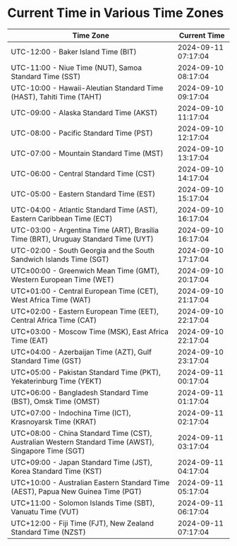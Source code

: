 # Current Time in Various Time Zones

| Time Zone | Current Time |
|-----------|--------------|
| UTC-12:00 - Baker Island Time (BIT) | 2024-09-11 07:17:04 |
| UTC-11:00 - Niue Time (NUT), Samoa Standard Time (SST) | 2024-09-10 08:17:04 |
| UTC-10:00 - Hawaii-Aleutian Standard Time (HAST), Tahiti Time (TAHT) | 2024-09-10 09:17:04 |
| UTC-09:00 - Alaska Standard Time (AKST) | 2024-09-10 11:17:04 |
| UTC-08:00 - Pacific Standard Time (PST) | 2024-09-10 12:17:04 |
| UTC-07:00 - Mountain Standard Time (MST) | 2024-09-10 13:17:04 |
| UTC-06:00 - Central Standard Time (CST) | 2024-09-10 14:17:04 |
| UTC-05:00 - Eastern Standard Time (EST) | 2024-09-10 15:17:04 |
| UTC-04:00 - Atlantic Standard Time (AST), Eastern Caribbean Time (ECT) | 2024-09-10 16:17:04 |
| UTC-03:00 - Argentina Time (ART), Brasília Time (BRT), Uruguay Standard Time (UYT) | 2024-09-10 16:17:04 |
| UTC-02:00 - South Georgia and the South Sandwich Islands Time (SGT) | 2024-09-10 17:17:04 |
| UTC±00:00 - Greenwich Mean Time (GMT), Western European Time (WET) | 2024-09-10 20:17:04 |
| UTC+01:00 - Central European Time (CET), West Africa Time (WAT) | 2024-09-10 21:17:04 |
| UTC+02:00 - Eastern European Time (EET), Central Africa Time (CAT) | 2024-09-10 22:17:04 |
| UTC+03:00 - Moscow Time (MSK), East Africa Time (EAT) | 2024-09-10 22:17:04 |
| UTC+04:00 - Azerbaijan Time (AZT), Gulf Standard Time (GST) | 2024-09-10 23:17:04 |
| UTC+05:00 - Pakistan Standard Time (PKT), Yekaterinburg Time (YEKT) | 2024-09-11 00:17:04 |
| UTC+06:00 - Bangladesh Standard Time (BST), Omsk Time (OMST) | 2024-09-11 01:17:04 |
| UTC+07:00 - Indochina Time (ICT), Krasnoyarsk Time (KRAT) | 2024-09-11 02:17:04 |
| UTC+08:00 - China Standard Time (CST), Australian Western Standard Time (AWST), Singapore Time (SGT) | 2024-09-11 03:17:04 |
| UTC+09:00 - Japan Standard Time (JST), Korea Standard Time (KST) | 2024-09-11 04:17:04 |
| UTC+10:00 - Australian Eastern Standard Time (AEST), Papua New Guinea Time (PGT) | 2024-09-11 05:17:04 |
| UTC+11:00 - Solomon Islands Time (SBT), Vanuatu Time (VUT) | 2024-09-11 06:17:04 |
| UTC+12:00 - Fiji Time (FJT), New Zealand Standard Time (NZST) | 2024-09-11 07:17:04 |
